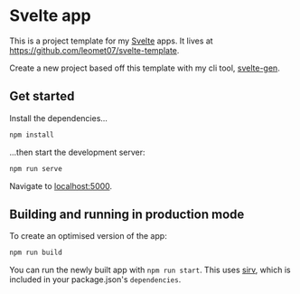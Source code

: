 # Svelte app

This is a project template for my [Svelte](https://svelte.dev) apps. It lives at https://github.com/leomet07/svelte-template.

Create a new project based off this template with my cli tool, [svelte-gen](https://github.com/leomet07/sveltegen).

## Get started

Install the dependencies...

```bash
npm install
```

...then start the development server:

```bash
npm run serve
```

Navigate to [localhost:5000](http://localhost:5000).

## Building and running in production mode

To create an optimised version of the app:

```bash
npm run build
```

You can run the newly built app with `npm run start`. This uses [sirv](https://github.com/lukeed/sirv), which is included in your package.json's `dependencies`.
